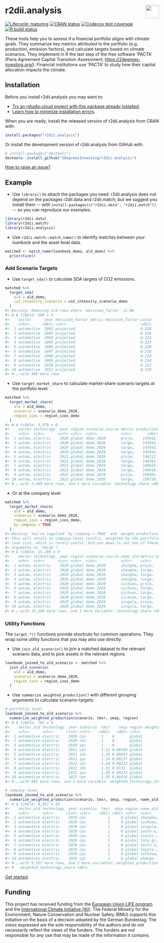 
<!-- README.md is generated from README.Rmd. Please edit that file -->
# r2dii.analysis <a href='https://github.com/2DegreesInvesting/r2dii.analysis'><img src='https://imgur.com/A5ASZPE.png' align='right' height='43' /></a>

<!-- badges: start -->
[![Lifecycle: maturing](https://img.shields.io/badge/lifecycle-maturing-blue.svg)](https://www.tidyverse.org/lifecycle/#maturing) [![CRAN status](https://www.r-pkg.org/badges/version/r2dii.analysis)](https://CRAN.R-project.org/package=r2dii.analysis) [![Codecov test coverage](https://codecov.io/gh/2degreesinvesting/r2dii.analysis/branch/master/graph/badge.svg)](https://codecov.io/gh/2degreesinvesting/r2dii.analysis?branch=master) [![R build status](https://github.com/2DegreesInvesting/r2dii.analysis/workflows/R-CMD-check/badge.svg)](https://github.com/2DegreesInvesting/r2dii.analysis/actions) <!-- badges: end -->

These tools help you to assess if a financial portfolio aligns with climate goals. They summarize key metrics attributed to the portfolio (e.g. production, emission factors), and calculate targets based on climate scenarios. They implement in R the last step of the free software 'PACTA' (Paris Agreement Capital Transition Assessment; <https://2degrees-investing.org/>). Financial institutions use 'PACTA' to study how their capital allocation impacts the climate.

## Installation

Before you install r2dii.analysis you may want to:

-   [Try an rstudio.cloud project with this package already installed](https://rstudio.cloud/project/1424833).
-   [Learn how to minimize installation errors](https://gist.github.com/maurolepore/a0187be9d40aee95a43f20a85f4caed6#installation).

When you are ready, install the released version of r2dii.analysis from CRAN with:

``` r
install.packages("r2dii.analysis")
```

Or install the development version of r2dii.analysis from GitHub with:

``` r
# install.packages("devtools")
devtools::install_github("2DegreesInvesting/r2dii.analysis")
```

[How to raise an issue?](https://2degreesinvesting.github.io/posts/2020-06-26-instructions-to-raise-an-issue/)

## Example

-   Use `library()` to attach the packages you need. r2dii.analysis does not depend on the packages r2dii.data and r2dii.match; but we suggest you install them -- with `install.packages(c("r2dii.data", "r2dii.match"))` -- so you can reproduce our examples.

``` r
library(r2dii.data)
library(r2dii.match)
library(r2dii.analysis)
```

-   Use `r2dii.match::match_name()` to identify matches between your loanbook and the asset level data.

``` r
matched <- match_name(loanbook_demo, ald_demo) %>%
  prioritize()
```

### Add Scenario Targets

-   Use `target_sda()` to calculate SDA targets of CO2 emissions.

``` r
matched %>%
  target_sda(
    ald = ald_demo,
    co2_intensity_scenario = co2_intensity_scenario_demo
  )
#> Warning: Removing ald rows where `emission_factor` is NA
#> # A tibble: 508 x 4
#>    sector      year emission_factor_metric emission_factor_value
#>    <chr>      <dbl> <chr>                                  <dbl>
#>  1 automotive  2002 projected                              0.228
#>  2 automotive  2003 projected                              0.226
#>  3 automotive  2004 projected                              0.224
#>  4 automotive  2005 projected                              0.222
#>  5 automotive  2006 projected                              0.220
#>  6 automotive  2007 projected                              0.218
#>  7 automotive  2008 projected                              0.216
#>  8 automotive  2009 projected                              0.214
#>  9 automotive  2010 projected                              0.212
#> 10 automotive  2011 projected                              0.210
#> # … with 498 more rows
```

-   Use `target_market_share` to calculate market-share scenario targets at the portfolio level:

``` r
matched %>%
  target_market_share(
    ald = ald_demo,
    scenario = scenario_demo_2020,
    region_isos = region_isos_demo
  )
#> # A tibble: 3,479 x 8
#>    sector technology  year region scenario_source metric production
#>    <chr>  <chr>      <int> <chr>  <chr>           <chr>       <dbl>
#>  1 autom… electric    2020 global demo_2020       proje…    145942.
#>  2 autom… electric    2020 global demo_2020       targe…    145942.
#>  3 autom… electric    2020 global demo_2020       targe…    145942.
#>  4 autom… electric    2020 global demo_2020       targe…    145942.
#>  5 autom… electric    2021 global demo_2020       proje…    148212.
#>  6 autom… electric    2021 global demo_2020       targe…    148361.
#>  7 autom… electric    2021 global demo_2020       targe…    160625.
#>  8 autom… electric    2021 global demo_2020       targe…    149016.
#>  9 autom… electric    2022 global demo_2020       proje…    150481.
#> 10 autom… electric    2022 global demo_2020       targe…    150730.
#> # … with 3,469 more rows, and 1 more variable: technology_share <dbl>
```

-   Or at the company level:

``` r
matched %>%
  target_market_share(
    ald = ald_demo,
    scenario = scenario_demo_2020,
    region_isos = region_isos_demo,
    by_company = TRUE
  )
#> Warning: You've supplied `by_company = TRUE` and `weight_production = TRUE`.
#> This will result in company-level results, weighted by the portfolio
#> loan size, which is rarely useful. Did you mean to set one of these
#> arguments to `FALSE`?
#> # A tibble: 15,299 x 9
#>    sector technology  year region scenario_source name_ald metric production
#>    <chr>  <chr>      <int> <chr>  <chr>           <chr>    <chr>       <dbl>
#>  1 autom… electric    2020 global demo_2020       shangha… proje…      5140.
#>  2 autom… electric    2020 global demo_2020       shangha… targe…      5140.
#>  3 autom… electric    2020 global demo_2020       shangha… targe…      5140.
#>  4 autom… electric    2020 global demo_2020       shangha… targe…      5140.
#>  5 autom… electric    2020 global demo_2020       sichuan… proje…      2992.
#>  6 autom… electric    2020 global demo_2020       sichuan… targe…      2992.
#>  7 autom… electric    2020 global demo_2020       sichuan… targe…      2992.
#>  8 autom… electric    2020 global demo_2020       sichuan… targe…      2992.
#>  9 autom… electric    2020 global demo_2020       singula… proje…      8674.
#> 10 autom… electric    2020 global demo_2020       singula… targe…      8674.
#> # … with 15,289 more rows, and 1 more variable: technology_share <dbl>
```

### Utility Functions

The `target_*()` functions provide shortcuts for common operations. They wrap some utility functions that you may also use directly:

-   Use `join_ald_scenario()` to join a matched dataset to the relevant scenario data, and to pick assets in the relevant regions.

``` r
loanbook_joined_to_ald_scenario <- matched %>%
  join_ald_scenario(
    ald = ald_demo,
    scenario = scenario_demo_2020,
    region_isos = region_isos_demo
  )
```

-   Use `summarize_weighted_production()` with different grouping arguments to calculate scenario-targets:

``` r
# portfolio level
loanbook_joined_to_ald_scenario %>%
  summarize_weighted_production(scenario, tmsr, smsp, region)
#> # A tibble: 702 x 9
#>    sector_ald technology  year scenario  tmsr    smsp region weighted_produc…
#>    <chr>      <chr>      <int> <chr>    <dbl>   <dbl> <chr>             <dbl>
#>  1 automotive electric    2020 cps       1    0       global          145942.
#>  2 automotive electric    2020 sds       1    0       global          145942.
#>  3 automotive electric    2020 sps       1    0       global          145942.
#>  4 automotive electric    2021 cps       1.12 0.00108 global          148212.
#>  5 automotive electric    2021 sds       1.16 0.00653 global          148212.
#>  6 automotive electric    2021 sps       1.14 0.00137 global          148212.
#>  7 automotive electric    2022 cps       1.24 0.00213 global          150481.
#>  8 automotive electric    2022 sds       1.32 0.0131  global          150481.
#>  9 automotive electric    2022 sps       1.29 0.00273 global          150481.
#> 10 automotive electric    2023 cps       1.35 0.00316 global          152751.
#> # … with 692 more rows, and 1 more variable: weighted_technology_share <dbl>

# company level
loanbook_joined_to_ald_scenario %>%
  summarize_weighted_production(scenario, tmsr, smsp, region, name_ald)
#> # A tibble: 9,567 x 10
#>    sector_ald technology  year scenario  tmsr  smsp region name_ald
#>    <chr>      <chr>      <int> <chr>    <dbl> <dbl> <chr>  <chr>   
#>  1 automotive electric    2020 cps          1     0 global shangha…
#>  2 automotive electric    2020 cps          1     0 global sichuan…
#>  3 automotive electric    2020 cps          1     0 global singula…
#>  4 automotive electric    2020 cps          1     0 global south-e…
#>  5 automotive electric    2020 cps          1     0 global suzuki …
#>  6 automotive electric    2020 cps          1     0 global tata gr…
#>  7 automotive electric    2020 cps          1     0 global tesla i…
#>  8 automotive electric    2020 cps          1     0 global toyota …
#>  9 automotive electric    2020 cps          1     0 global volkswa…
#> 10 automotive electric    2020 cps          1     0 global wheego  
#> # … with 9,557 more rows, and 2 more variables: weighted_production <dbl>,
#> #   weighted_technology_share <dbl>
```

[Get started](https://2degreesinvesting.github.io/r2dii.analysis/articles/r2dii-analysis.html).

## Funding

This project has received funding from the [European Union LIFE program](https://ec.europa.eu/easme/en/life) and the [International Climate Initiative (IKI)](https://www.international-climate-initiative.com/en/details/project/measuring-paris-agreement-alignment-and-financial-risk-in-financial-markets-18_I_351-2982). The Federal Ministry for the Environment, Nature Conservation and Nuclear Safety (BMU) supports this initiative on the basis of a decision adopted by the German Bundestag. The views expressed are the sole responsibility of the authors and do not necessarily reflect the views of the funders. The funders are not responsible for any use that may be made of the information it contains.
